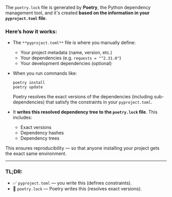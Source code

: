 The `poetry.lock` file is generated by **Poetry**, the Python dependency management tool, and it's created **based on the information in your `pyproject.toml` file**.

### Here’s how it works:

- The `**pyproject.toml**` file is where you manually define:
  - Your project metadata (name, version, etc.)
  - Your dependencies (e.g. `requests = "^2.31.0"`)
  - Your development dependencies (optional)

- When you run commands like:
  ```
  poetry install
  poetry update
  ```
  Poetry resolves the exact versions of the dependencies (including sub-dependencies) that satisfy the constraints in your `pyproject.toml`.

- It **writes this resolved dependency tree to the `poetry.lock` file**. This includes:
  - Exact versions
  - Dependency hashes
  - Dependency trees

This ensures reproducibility — so that anyone installing your project gets the exact same environment.

---

### TL;DR:
- ✅ `pyproject.toml` — you write this (defines constraints).
- 🔄 `poetry.lock` — Poetry writes this (resolves exact versions).
